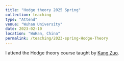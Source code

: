```yaml
---
title: "Hodge theory 2025 Spring"
collection: teaching
type: "Attend"
venue: "Wuhan University"
date: 2023-02-10
location: "WuHan, China"
permalink: /teaching/2023-spring-Hodge-Theory
---
```


I attend the Hodge theory course taught by [Kang Zuo](http://mathscinet.ams.org/mathscinet/author?authorId=269893).

